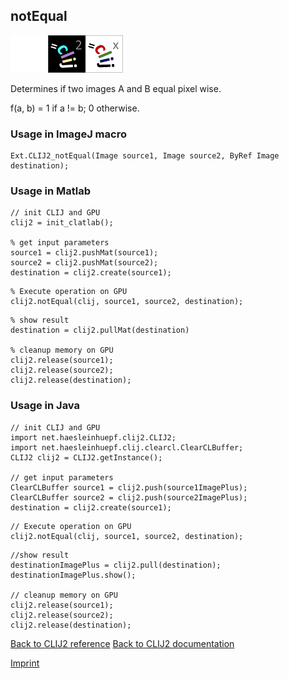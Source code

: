 ## notEqual
<img src="images/mini_empty_logo.png"/><img src="images/mini_clij2_logo.png"/><img src="images/mini_clijx_logo.png"/>

Determines if two images A and B equal pixel wise.

f(a, b) = 1 if a != b; 0 otherwise. 

### Usage in ImageJ macro
```
Ext.CLIJ2_notEqual(Image source1, Image source2, ByRef Image destination);
```


### Usage in Matlab
```
// init CLIJ and GPU
clij2 = init_clatlab();

% get input parameters
source1 = clij2.pushMat(source1);
source2 = clij2.pushMat(source2);
destination = clij2.create(source1);
```

```
% Execute operation on GPU
clij2.notEqual(clij, source1, source2, destination);
```

```
% show result
destination = clij2.pullMat(destination)

% cleanup memory on GPU
clij2.release(source1);
clij2.release(source2);
clij2.release(destination);
```


### Usage in Java
```
// init CLIJ and GPU
import net.haesleinhuepf.clij2.CLIJ2;
import net.haesleinhuepf.clij.clearcl.ClearCLBuffer;
CLIJ2 clij2 = CLIJ2.getInstance();

// get input parameters
ClearCLBuffer source1 = clij2.push(source1ImagePlus);
ClearCLBuffer source2 = clij2.push(source2ImagePlus);
destination = clij2.create(source1);
```

```
// Execute operation on GPU
clij2.notEqual(clij, source1, source2, destination);
```

```
//show result
destinationImagePlus = clij2.pull(destination);
destinationImagePlus.show();

// cleanup memory on GPU
clij2.release(source1);
clij2.release(source2);
clij2.release(destination);
```


[Back to CLIJ2 reference](https://clij.github.io/clij2-docs/reference)
[Back to CLIJ2 documentation](https://clij.github.io/clij2-docs)

[Imprint](https://clij.github.io/imprint)
